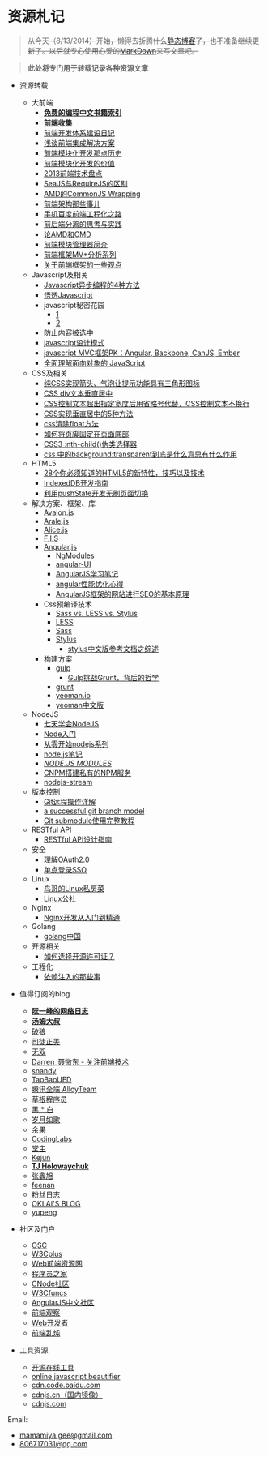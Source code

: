 # 资源札记


> ~~从今天（8/13/2014）开始，懒得去折腾什么[静态博客](http://gejiawen.github.io/)了，也不准备继续更新了。以后就专心使用心爱的[MarkDown](http://wowubuntu.com/markdown/)来写文章吧。~~

> **此处将专门用于转载记录各种资源文章**


- 资源转载 
    - 大前端
        - **[免费的编程中文书籍索引](https://github.com/justjavac/free-programming-books-zh_CN)**
        - **[前端收集](https://github.com/jikeytang/front-end-collect)**
        - [前端开发体系建设日记](https://github.com/fouber/blog/issues/2)
        - [浅谈前端集成解决方案](https://github.com/fouber/blog/issues/1)
        - [前端模块化开发那点历史](https://github.com/seajs/seajs/issues/588)
        - [前端模块化开发的价值](https://github.com/seajs/seajs/issues/547)
        - [2013前端技术盘点](http://cnberg.com/archive/2013-fe/)
        - [SeaJS与RequireJS的区别](https://github.com/seajs/seajs/issues/277)
        - [AMD的CommonJS Wrapping](https://www.imququ.com/post/amd-simplified-commonjs-wrapping.html)
        - [前端架构那些事儿](http://blog.xufei.gitpress.org/~posts/2014-05-20-%E5%89%8D%E7%AB%AF%E6%9E%B6%E6%9E%84%E9%82%A3%E4%BA%9B%E4%BA%8B%E5%84%BF.md)
        - [手机百度前端工程化之路](http://mweb.baidu.com/p/baidusearch-front-end-road.html)
        - [前后端分离的思考与实践](http://ued.taobao.org/blog/2014/04/full-stack-development-with-nodejs/)
        - [论AMD和CMD](http://gejiawen.github.io/2014/07/18/%E5%89%8D%E7%AB%AF%E8%A7%84%E8%8C%83/)
        - [前端模块管理器简介](http://www.ruanyifeng.com/blog/2014/09/package-management.html)
        - [前端框架MV*分析系列](http://www.cnblogs.com/aaronjs/archive/2013/06/16/3138631.html)
        - [关于前端框架的一些观点](http://www.admin10000.com/document/1686.html)
    - Javascript及相关
        - [Javascript异步编程的4种方法](http://www.ruanyifeng.com/blog/2012/12/asynchronous%EF%BC%BFjavascript.html)
        - [悟透Javascript](http://www.cnblogs.com/leadzen/archive/2008/02/25/1073404.html)
        - javascript秘密花园
            - [1](http://sanshi.me/articles/JavaScript-Garden-CN/html/index.html)
            - [2](http://bonsaiden.github.io/JavaScript-Garden/)
        - [防止内容被选中](http://www.cnblogs.com/rubylouvre/archive/2011/05/08/2040121.html)
        - [javascript设计模式](http://www.cnblogs.com/Darren_code/archive/2011/08/31/JavascripDesignPatterns.html)
        - [javascript MVC框架PK：Angular, Backbone, CanJS, Ember](http://www.csdn.net/article/2013-04-25/2815032-A-Comparison-of-Angular-Backbone-CanJS-and-Ember)
        - [全面理解面向对象的 JavaScript](http://www.ibm.com/developerworks/cn/web/1304_zengyz_jsoo/)
    - CSS及相关
        - [纯CSS实现箭头、气泡让提示功能具有三角形图标](http://www.jb51.net/css/97112.html)
        - [CSS div文本垂直居中](http://blog.163.com/zhaoyanping_1125/blog/static/20132915320120574238932/)
        - [CSS控制文本超出指定宽度后用省略号代替，CSS控制文本不换行](http://blog.csdn.net/ynz1219/article/details/7413530/)
        - [CSS实现垂直居中的5种方法](http://www.qianduan.net/css-to-achieve-the-vertical-center-of-the-five-kinds-of-methods.html)
        - [css清除float方法](http://flyxiang228.iteye.com/blog/1069071)
        - [如何将页脚固定在页面底部](http://www.w3cplus.com/css/css-sticky-foot-at-bottom-of-the-page)
        - [CSS3 :nth-child()伪类选择器](http://www.cnblogs.com/kiracn/archive/2009/12/17/1626742.html)
        - [css 中的background:transparent到底是什么意思有什么作用](http://www.jb51.net/css/67702.html)
    - HTML5
        - [28个你必须知道的HTML5的新特性，技巧以及技术](http://adamlu.com/?p=584)
        - [IndexedDB开发指南](http://www.tfan.org/using-indexeddb/)
        - [利用pushState开发无刷页面切换](http://www.cnblogs.com/flash3d/archive/2013/10/23/3384823.html)
    - 解决方案、框架、库
        - [Avalon.js](http://rubylouvre.github.io/mvvm/)
        - [Arale.js](http://aralejs.org/)
        - [Alice.js](http://aliceui.org/)
        - [F.I.S](http://fis.baidu.com)
        - [Angular.js](http://angularjs.org/)
            - [NgModules](http://ngmodules.org/)
            - [angular-UI](http://angular-ui.github.io/)
            - [AngularJS学习笔记](http://www.cnblogs.com/lcllao/archive/2012/10/18/2728787.html)
            - [angular性能优化心得](http://atian25.github.io/2014/05/09/angular-performace/)
            - [AngularJS框架的网站进行SEO的基本原理](http://angularjs.cn/A05v)
        - Css预编译技术
            - [Sass vs. LESS vs. Stylus](http://code.tutsplus.com/tutorials/sass-vs-less-vs-stylus-a-preprocessor-shootout--net-24320)
            - [LESS](http://www.lesscss.net/)
            - [Sass](http://sass-lang.com/)
            - [Stylus](http://learnboost.github.io/stylus/)
                - [stylus中文版参考文档之综述](http://www.zhangxinxu.com/jq/stylus/)
        - 构建方案
            - [gulp](http://gulpjs.com/)
                - [Gulp挑战Grunt，背后的哲学](http://www.jianshu.com/p/3779f708f5d7/)
            - [grunt](http://gruntjs.com/)
            - [yeoman.io](http://yeoman.io/)
            - [yeoman中文版](http://yeomanjs.org/)
    - NodeJS
        - [七天学会NodeJS](http://nqdeng.github.io/7-days-nodejs/)
        - [Node入门](http://www.nodebeginner.org/index-zh-cn.html#a-basic-http-server)
        - [从零开始nodejs系列](http://blog.fens.me/series-nodejs/)
        - [node.js笔记](http://node-js.diandian.com/)
        - *[NODE.JS MODULES](https://nodejsmodules.org/)*
        - [CNPM搭建私有的NPM服务](http://blog.fens.me/nodejs-cnpm-npm/)
        - [nodejs-stream](https://github.com/substack/stream-handbook)
    - 版本控制
        - [Git远程操作详解](http://www.ruanyifeng.com/blog/2014/06/git_remote.html)
        - [a successful git branch model](http://nvie.com/posts/a-successful-git-branching-model/)
        - [Git submodule使用完整教程](http://www.kafeitu.me/git/2012/03/27/git-submodule.html)
    - RESTful API
        - [RESTful API设计指南](http://www.ruanyifeng.com/blog/2014/05/restful_api.html)
    - 安全
        - [理解OAuth2.0](http://www.ruanyifeng.com/blog/2014/05/oauth_2_0.html)
        - [单点登录SSO](http://www.cnblogs.com/yupeng/archive/2012/05/24/2517317.html)
    - Linux
        - [鸟哥的Linux私房菜](http://linux.vbird.org/)
        - [Linux公社](http://www.linuxidc.com/)
    - Nginx
        - [Nginx开发从入门到精通](http://tengine.taobao.org/book/index.html)
    - Golang
        - [golang中国](http://golangtc.com/)
    - 开源相关
        - [如何选择开源许可证？](http://www.ruanyifeng.com/blog/2011/05/how_to_choose_free_software_licenses.html)
    - 工程化
        - [依赖注入的那些事](http://www.cnblogs.com/leoo2sk/archive/2009/06/17/di-and-ioc.html#2759603)
    
- 值得订阅的blog
    - **[阮一峰的网络日志](http://www.ruanyifeng.com/home.html)**
    - **[汤姆大叔](http://www.cnblogs.com/TomXu/)**
    - [破狼](http://www.cnblogs.com/whitewolf/)
    - [司徒正美](http://www.cnblogs.com/rubylouvre/)
    - [无双](http://www.cnblogs.com/2050/)
    - [Darren_聂微东 - 关注前端技术](http://www.cnblogs.com/Darren_code/)
    - [snandy](http://www.cnblogs.com/snandy/)
    - [TaoBaoUED](http://ued.taobao.org/blog/)
    - [腾讯全端 AlloyTeam](http://www.alloyteam.com/)
    - [草根程序员](http://www.cnblogs.com/jscode/)
    - [黑 * 白](http://youngsterxyf.github.io/)
    - [岁月如歌](https://github.com/lifesinger/lifesinger.github.com/labels/blog)
    - [余果](http://yuguo.us/)
    - [CodingLabs](http://blog.codinglabs.org/)
    - [堂主](http://www.osmn00.com/)
    - [Kejun](http://hikejun.com/?from=inf&wvr=5&loc=infblog)
    - **[TJ Holowaychuk](https://medium.com/@tjholowaychuk)**
    - [张鑫旭](http://www.zhangxinxu.com/php/)
    - [feenan](http://www.cnblogs.com/xuwenmin888/)
    - [粉丝日志](http://blog.fens.me/)
    - [OKLAI'S BLOG](http://oklai.name/)
    - [yupeng](http://www.cnblogs.com/yupeng/)

- 社区及门户
    - [OSC](http://www.oschina.net/)
    - [W3Cplus](http://www.w3cplus.com/)
    - [Web前端资源网](http://www.58img.com/)
    - [程序员之家](http://www.chengxuyuans.com/)
    - [CNode社区](http://cnodejs.org/)
    - [W3Cfuncs](http://www.w3cfuns.com/)
    - [AngularJS中文社区](http://angularjs.cn/)
    - [前端观察](http://www.qianduan.net/)
    - [Web开发者](http://www.admin10000.com/)
    - [前端乱炖](http://www.html-js.com/)

- 工具资源
    - [开源在线工具](http://tool.oschina.net/)
    - [online javascript beautifier](http://jsbeautifier.org/)
    - [cdn.code.baidu.com](http://cdn.code.baidu.com/)
    - [cdnjs.cn（国内镜像）](http://www.cdnjs.cn/)
    - [cdnjs.com](http://cdnjs.com/)



Email: 

- mamamiya.gee@gmail.com
- 806717031@qq.com
